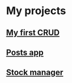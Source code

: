 # My projects
## [My first CRUD](http://ec2-54-94-131-188.sa-east-1.compute.amazonaws.com:5050/)
## [Posts app](http://ec2-54-94-131-188.sa-east-1.compute.amazonaws.com:4040/)
## [Stock manager](http://ec2-54-94-131-188.sa-east-1.compute.amazonaws.com:3030/)
